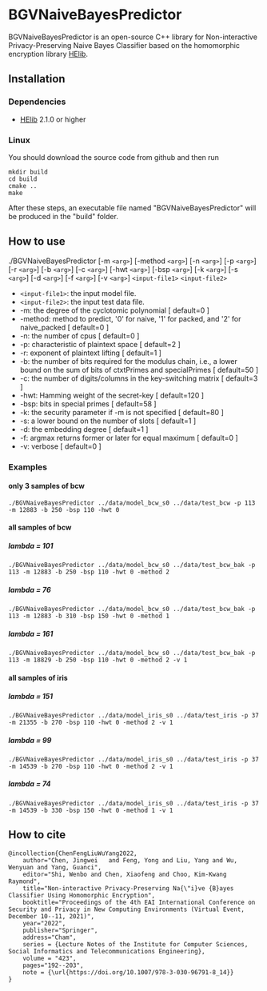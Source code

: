 # BGVNaiveBayesPredictor #


BGVNaiveBayesPredictor is an open-source C++ library for Non-interactive Privacy-Preserving Naive Bayes Classifier based on the homomorphic encryption library [HElib][1].


## Installation ##

### Dependencies ###

- [HElib][1] 2.1.0 or higher 

### Linux  ###

You should download the source code from github and then run

    mkdir build
    cd build
    cmake ..
    make
    
After these steps, an executable file named "BGVNaiveBayesPredictor" will be produced in the "build" folder.

## How to use ##
 

./BGVNaiveBayesPredictor [-m `<arg>`] [-method `<arg>`] [-n `<arg>`] [-p `<arg>`] [-r `<arg>`] [-b `<arg>`] [-c `<arg>`] [-hwt `<arg>`] [-bsp `<arg>`] [-k `<arg>`] [-s `<arg>`] [-d `<arg>`] [-f `<arg>`] [-v `<arg>`] `<input-file1>` `<input-file2>`                                                                                            

* `<input-file1>`:	 the input model file. 
* `<input-file2>`:	 the input test data file.                                                                
*  -m:           the degree of the cyclotomic polynomial [ default=0 ] 
*  -method:      method to predict, '0' for naive, '1' for packed, and '2' for naive_packed [ default=0 ]  
*  -n:           the number of cpus [ default=0 ]                                                          
*  -p:           characteristic of plaintext space [ default=2 ]                                           
*  -r:           exponent of plaintext lifting [ default=1 ]                                               
*  -b:           the number of bits required for the modulus chain, i.e., a lower bound on the sum of bits of ctxtPrimes and specialPrimes [ default=50 ]
*  -c:           the number of digits/columns in the key-switching matrix [ default=3 ]                                
*  -hwt:         Hamming weight of the secret-key [ default=120 ]                                          
*  -bsp:         bits in special primes [ default=58 ]                                                     
*  -k:           the security parameter if -m is not specified [ default=80 ]
*  -s:           a lower bound on the number of slots [ default=1 ]
*  -d:           the embedding degree [ default=1 ] 
*  -f:           argmax returns former or later for equal maximum [ default=0 ]                            
*  -v:           verbose [ default=0 ]
 

### Examples ### 

#### only 3 samples of bcw #####
	./BGVNaiveBayesPredictor ../data/model_bcw_s0 ../data/test_bcw -p 113 -m 12883 -b 250 -bsp 110 -hwt 0


#### all samples of bcw ####

##### lambda = 101 #####

	./BGVNaiveBayesPredictor ../data/model_bcw_s0 ../data/test_bcw_bak -p 113 -m 12883 -b 250 -bsp 110 -hwt 0 -method 2

##### lambda = 76 #####
	./BGVNaiveBayesPredictor ../data/model_bcw_s0 ../data/test_bcw_bak -p 113 -m 12883 -b 310 -bsp 150 -hwt 0 -method 1


##### lambda = 161 #####

	./BGVNaiveBayesPredictor ../data/model_bcw_s0 ../data/test_bcw_bak -p 113 -m 18829 -b 250 -bsp 110 -hwt 0 -method 2 -v 1


#### all samples of iris ####

##### lambda = 151 #####
	./BGVNaiveBayesPredictor ../data/model_iris_s0 ../data/test_iris -p 37 -m 21355 -b 270 -bsp 110 -hwt 0 -method 2 -v 1
##### lambda = 99 #####
	./BGVNaiveBayesPredictor ../data/model_iris_s0 ../data/test_iris -p 37 -m 14539 -b 270 -bsp 110 -hwt 0 -method 2 -v 1

##### lambda = 74 #####
	./BGVNaiveBayesPredictor ../data/model_iris_s0 ../data/test_iris -p 37 -m 14539 -b 330 -bsp 150 -hwt 0 -method 1 -v 1



## How to cite ##

	@incollection{ChenFengLiuWuYang2022,
		author="Chen, Jingwei 	and Feng, Yong and Liu, Yang and Wu, Wenyuan and Yang, Guanci",
		editor="Shi, Wenbo and Chen, Xiaofeng and Choo, Kim-Kwang Raymond",
		title="Non-interactive Privacy-Preserving Na{\"i}ve {B}ayes	Classifier Using Homomorphic Encryption",
		booktitle="Proceedings of the 4th EAI International Conference on Security and Privacy in New Computing Environments (Virtual Event, December 10--11, 2021)",
		year="2022",
		publisher="Springer",
		address="Cham",
		series = {Lecture Notes of the Institute for Computer Sciences, Social Informatics and Telecommunications Engineering},
		volume = "423", 
		pages="192--203",
		note = {\url{https://doi.org/10.1007/978-3-030-96791-8_14}}
	}

    
[1]: https://github.com/homenc/HElib    "HElib"
